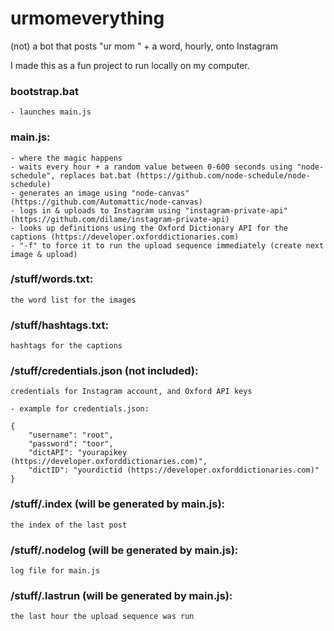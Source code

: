 # urmomeverything
(not) a bot that posts "ur mom " + a word, hourly, onto Instagram

I made this as a fun project to run locally on my computer.

### bootstrap.bat
	- launches main.js

### main.js:
	- where the magic happens
	- waits every hour + a random value between 0-600 seconds using "node-schedule", replaces bat.bat (https://github.com/node-schedule/node-schedule)
	- generates an image using "node-canvas" (https://github.com/Automattic/node-canvas)
	- logs in & uploads to Instagram using "instagram-private-api" (https://github.com/dilame/instagram-private-api)
	- looks up definitions using the Oxford Dictionary API for the captions (https://developer.oxforddictionaries.com)
	- "-f" to force it to run the upload sequence immediately (create next image & upload)

### /stuff/words.txt:
	the word list for the images

### /stuff/hashtags.txt:
	hashtags for the captions
	
### /stuff/credentials.json (not included):
	credentials for Instagram account, and Oxford API keys 
	
	- example for credentials.json:
	
	{ 
		"username": "root",
		"password": "toor",
		"dictAPI": "yourapikey (https://developer.oxforddictionaries.com)",
		"dictID": "yourdictid (https://developer.oxforddictionaries.com)"
	}
	
### /stuff/.index (will be generated by main.js):
	the index of the last post
	
### /stuff/.nodelog (will be generated by main.js):
	log file for main.js

### /stuff/.lastrun (will be generated by main.js):
	the last hour the upload sequence was run

